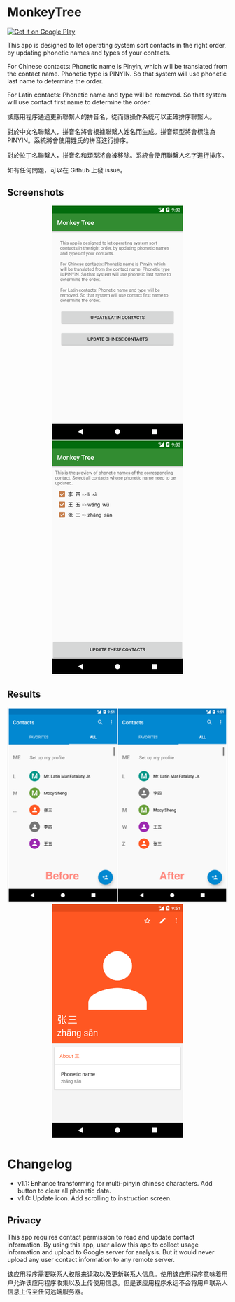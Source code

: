 # MonkeyTree

<a href='https://play.google.com/store/apps/details?id=me.ranmocy.monkeytree'>
  <img height="60" alt='Get it on Google Play' src='https://play.google.com/intl/en_us/badges/images/generic/en_badge_web_generic.png'/>
</a>

This app is designed to let operating system sort contacts in the right order, by updating phonetic names and types of your contacts.

For Chinese contacts: Phonetic name is Pinyin, which will be translated from the contact name. Phonetic type is PINYIN. So that system will use phonetic last name to determine the order.

For Latin contacts: Phonetic name and type will be removed. So that system will use contact first name to determine the order.

該應用程序通過更新聯繫人的拼音名，從而讓操作系統可以正確排序聯繫人。

對於中文名聯繫人，拼音名將會根據聯繫人姓名而生成。拼音類型將會標注為 PINYIN。系統將會使用姓氏的拼音進行排序。

對於拉丁名聯繫人，拼音名和類型將會被移除。系統會使用聯繫人名字進行排序。

如有任何問題，可以在 Github 上發 issue。

## Screenshots

<p align="center">
  <img width="300" src="screenshots/screenshot_phone_5x.png?raw=true" title="Main Screen" alt="Main Screen" />
  <img width="300" src="screenshots/screenshot_phone_5x_confirm.png?raw=true" title="Confirm Screen" alt="Confirm Screen" />
</p>

## Results

<p align="center">
  <img width="600" src="screenshots/screenshot_phone_5x_contact.png?raw=true" title="Contact" alt="Contact" />
  <img width="300" src="screenshots/screenshot_phone_5x_contact_detail.png?raw=true" title="Contact Detail" alt="Contact Detail" />
</p>

# Changelog

* v1.1: Enhance transforming for multi-pinyin chinese characters. Add button to clear all phonetic data.
* v1.0: Update icon. Add scrolling to instruction screen.

## Privacy

This app requires contact permission to read and update contact information. By using this app, user allow this app to collect usage information and upload to Google server for analysis. But it would never upload any user contact information to any remote server.

该应用程序需要联系人权限来读取以及更新联系人信息。使用该应用程序意味着用户允许该应用程序收集以及上传使用信息。但是该应用程序永远不会将用户联系人信息上传至任何远端服务器。
